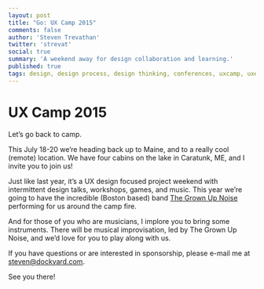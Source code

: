 ```yaml
---
layout: post
title: "Go: UX Camp 2015"
comments: false
author: 'Steven Trevathan'
twitter: 'strevat'
social: true
summary: 'A weekend away for design collaboration and learning.'
published: true
tags: design, design process, design thinking, conferences, uxcamp, uxeast
---
```


# UX Camp 2015
Let’s go back to camp.

This July 18-20 we’re heading back up to Maine, and to a really cool (remote) location. We have four cabins on the lake in Caratunk, ME, and I invite you to join us!

Just like last year, it’s a UX design focused project weekend with intermittent design talks, workshops, games, and music. This year we’re going to have the incredible (Boston based) band [The Grown Up Noise](https://www.youtube.com/watch?t=27&v=w6ytkBYaIU4) performing for us around the camp fire.

And for those of you who are musicians, I implore you to bring some instruments. There will be musical improvisation, led by The Grown Up Noise, and we’d love for you to play along with us.

If you have questions or are interested in sponsorship, please e-mail me at [steven@dockyard.com](mailTo:steven@dockyard.com).

See you there!